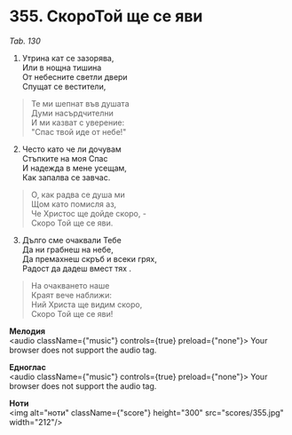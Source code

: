 # 355. СкороТой ще се яви

_Tab. 130_

1. Утрина кат се зазорява,  
Или в нощна тишина  
От небесните светли двери  
Спущат се вестители,  

> Те ми шепнат във душата  
> Думи насърдчителни  
> И ми казват с уверение:  
> "Спас твой иде от небе!"

2. Често като че ли дочувам  
Стъпките на моя Спас  
И надежда в мене усещам,  
Как запалва се завчас.  

> О, как радва се душа ми  
> Щом като помисля аз,  
> Че Христос ще дойде скоро, -  
> Скоро Той ще се яви.  

3. Дълго сме очаквали Тебе  
Да ни грабнеш на небе,  
Да премахнеш скръб и всеки грях,  
Радост да дадеш вмест тях .  

> На очакването наше  
> Краят вече наближи:  
> Ний Христа ще видим скоро,  
> Скоро Той ще се яви!

**Мелодия**  
<audio className={"music"} controls={true} preload={"none"}>
    <source src="mp3/355.mp3" type="audio/mpeg"/>
    Your browser does not support the audio tag.
</audio>

**Едноглас**  
<audio className={"music"} controls={true} preload={"none"}>
    <source src="transp/355.mp3" type="audio/mpeg"/>
    Your browser does not support the audio tag.
</audio>

**Ноти**  
<img alt="ноти" className={"score"} height="300" src="scores/355.jpg" width="212"/>
